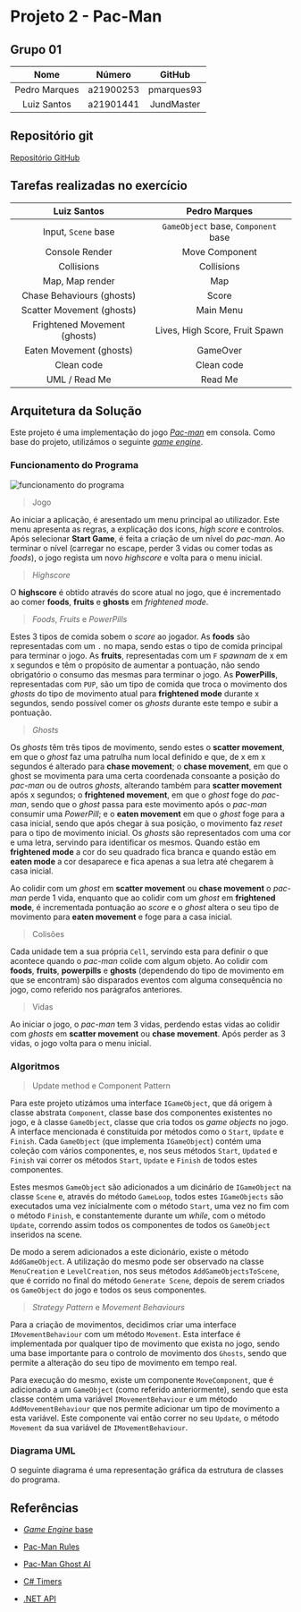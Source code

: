 # Projeto 2 - Pac-Man

## Grupo 01

|     Nome      |  Número   |   GitHub   |
| :-----------: | :-------: | :--------: |
| Pedro Marques | a21900253 | pmarques93 |
|  Luiz Santos  | a21901441 | JundMaster |

## Repositório git

[Repositório GitHub](https://github.com/pmarques93/Pacman)

## Tarefas realizadas no exercício

|Luiz Santos|Pedro Marques|
| :-: | :-: |
|Input, `Scene` base|`GameObject` base, `Component` base|
|Console Render|Move Component|
|Collisions|Collisions|
|Map, Map render|Map|
|Chase Behaviours (ghosts)|Score|
|Scatter Movement (ghosts)|Main Menu|
|Frightened Movement (ghosts)|Lives, High Score, Fruit Spawn|
|Eaten Movement (ghosts)|GameOver|
|Clean code|Clean code|
|UML / Read Me|Read Me|

## Arquitetura da Solução

Este projeto é uma implementação do jogo [*Pac-man*](
    https://en.wikipedia.org/wiki/Pac-Man) em consola. Como base do projeto,
utilizámos o seguinte [*game engine*](
    https://github.com/fakenmc/CoreGameEngine).

### Funcionamento do Programa

![funcionamento do programa](Images/funcionamento_do_programa.png)

> Jogo

Ao iniciar a aplicação, é aresentado um menu principal ao utilizador. Este
menu apresenta as regras, a explicação dos icons, *high score* e controlos.
Após selecionar **Start Game**, é feita a criação de um nível do *pac-man*.
Ao terminar o nível (carregar no escape, perder 3 vidas ou comer todas as
*foods*), o jogo regista um novo *highscore* e volta para o menu inicial.

> *Highscore*

O **highscore** é obtido através do score atual no jogo, que é incrementado ao
comer **foods**, **fruits** e **ghosts** em *frightened mode*.

> *Foods*, *Fruits* e *PowerPills*

Estes 3 tipos de comida sobem o *score* ao jogador. As **foods** são
representadas com um `.` no mapa, sendo estas o tipo de comida principal
para terminar o jogo. As **fruits**, representadas com um `F` *spawnam* de x em
x segundos e têm o propósito de aumentar a pontuação, não sendo obrigatório o
consumo das mesmas para terminar o jogo. As **PowerPills**, representadas com
`PUP`, são um tipo de comida que troca o movimento dos *ghosts* do tipo de
movimento atual para **frightened mode** durante x segundos, sendo possível
comer os *ghosts* durante este tempo e subir a pontuação.

> *Ghosts*

Os *ghosts* têm três tipos de movimento, sendo estes o **scatter movement**,
em que o *ghost* faz uma patrulha num local definido e que, de x em x segundos
é alterado para **chase movement**; o **chase movement**, em que o ghost se
movimenta para uma certa coordenada consoante a posição do *pac-man* ou de
outros *ghosts*, alterando também para **scatter movement** após x segundos;
o **frightened movement**, em que o *ghost* foge do *pac-man*, sendo que o
*ghost* passa para este movimento após o *pac-man* consumir uma *PowerPill*; e o
**eaten movement** em que o *ghost* foge para a casa inicial, sendo que após
chegar à sua posição, o movimento faz *reset* para o tipo de movimento inicial.
Os *ghosts* são representados com uma cor e uma letra, servindo para identificar
os mesmos. Quando estão em **frightened mode** a cor do seu quadrado fica
branca e quando estão em **eaten mode** a cor desaparece e fica apenas a sua
letra até chegarem à casa inicial.

Ao colidir com um *ghost* em **scatter movement** ou **chase movement** o
*pac-man* perde 1 vida, enquanto que ao colidir com um *ghost* em
**frightened mode**, é incrementada pontuação ao *score* e o *ghost* altera o
seu tipo de movimento para **eaten movement** e foge para a casa inicial.

> Colisões

Cada unidade tem a sua própria `Cell`, servindo esta para definir o que
acontece quando o *pac-man* colide com algum objeto. Ao colidir com
**foods**, **fruits**, **powerpills** e **ghosts** (dependendo do tipo de
movimento em que se encontram) são disparados eventos com alguma consequência no
jogo, como referido nos parágrafos anteriores.

> Vidas

Ao iniciar o jogo, o *pac-man* tem 3 vidas, perdendo estas vidas ao colidir
com *ghosts* em **scatter movement** ou **chase movement**. Após perder as 3
vidas, o jogo volta para o menu inicial.

### Algoritmos

> Update method e Component Pattern

Para este projeto utizámos uma interface `IGameObject`, que dá origem à classe
abstrata `Component`, classe base dos componentes existentes no jogo, e à classe
`GameObject`, classe que cria todos os *game objects* no jogo.
A interface mencionada é constituída por métodos como o `Start`, `Update` e
`Finish`. Cada `GameObject` (que implementa `IGameObject`) contém uma coleção
com vários componentes, e, nos seus métodos `Start`, `Updated` e `Finish` vai
correr os métodos `Start`, `Update` e `Finish` de todos estes componentes.

Estes mesmos `GameObject` são adicionados a um dicinário de `IGameObject` na
classe `Scene` e, através do método `GameLoop`, todos estes `IGameObjects`
são executados uma vez inícialmente com o método `Start`, uma vez no fim
com o método `Finish`, e constantemente durante um *while*, com o método
`Update`, correndo assim todos os componentes de todos os `GameObject`
inseridos na scene.

De modo a serem adicionados a este dicionário, existe o método `AddGameObject`.
A utilização do mesmo pode ser observado na classe `MenuCreation` e
`LevelCreation`, nos seus métodos `AddGameObjectsToScene`, que é corrido no
final do método `Generate Scene`, depois de serem criados os `GameObject` do
jogo e todos os seus componentes.

> *Strategy Pattern* e *Movement Behaviours*

Para a criação de movimentos, decidimos criar uma interface `IMovementBehaviour`
com um método `Movement`. Esta interface é implementada por qualquer tipo de
movimento que exista no jogo, sendo uma base importante para o controlo de
movimento dos `Ghosts`, sendo que permite a alteração do seu tipo de
movimento em tempo real.

Para execução do mesmo, existe um componente `MoveComponent`, que é adicionado
a um `GameObject` (como referido anteriormente), sendo que esta classe contém
uma variável `IMovementBehaviour` e um método `AddMovementBehaviour` que nos
permite adicionar um tipo de movimento a esta variável. Este componente vai
então correr no seu `Update`, o método `Movement` da sua variável de
`IMovementBehaviour`.

### Diagrama UML

O seguinte diagrama é uma representação gráfica da estrutura de classes do
programa.

## Referências

- [*Game Engine* base](
https://github.com/fakenmc/CoreGameEngine)

- [Pac-Man Rules](
https://en.wikipedia.org/wiki/Pac-Man)

- [Pac-Man Ghost AI](
https://www.youtube.com/watch?v=ataGotQ7ir8&feature=youtu.be)

- [C# Timers](
https://docs.microsoft.com/en-us/dotnet/api/system.timers.timer?view=net-5.0)

- [.NET API](https://docs.microsoft.com/en-us/dotnet/api/)

